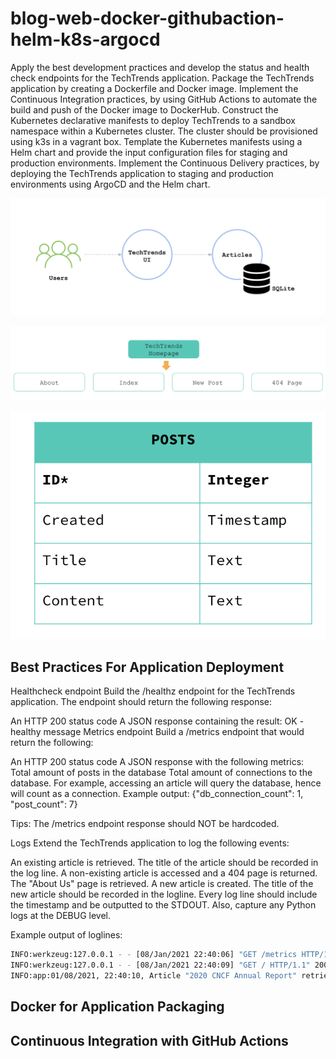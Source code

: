 # blog-web-docker-githubaction-helm-k8s-argocd

Apply the best development practices and develop the status and health check endpoints for the TechTrends application.
Package the TechTrends application by creating a Dockerfile and Docker image.
Implement the Continuous Integration practices, by using GitHub Actions to automate the build and push of the Docker image to DockerHub.
Construct the Kubernetes declarative manifests to deploy TechTrends to a sandbox namespace within a Kubernetes cluster. The cluster should be provisioned using k3s in a vagrant box.
Template the Kubernetes manifests using a Helm chart and provide the input configuration files for staging and production environments.
Implement the Continuous Delivery practices, by deploying the TechTrends application to staging and production environments using ArgoCD and the Helm chart.

<img src="screenshots/flow-techtrends.png"></img>

<img src="screenshots/file-techtrends.png"></img>

<img src="screenshots/db-techtrends.png"></img>

## Best Practices For Application Deployment

Healthcheck endpoint
Build the /healthz endpoint for the TechTrends application. The endpoint should return the following response:

An HTTP 200 status code
A JSON response containing the result: OK - healthy message
Metrics endpoint
Build a /metrics endpoint that would return the following:

An HTTP 200 status code
A JSON response with the following metrics:
Total amount of posts in the database
Total amount of connections to the database. For example, accessing an article will query the database, hence will count as a connection.
Example output: {"db_connection_count": 1, "post_count": 7}

Tips: The /metrics endpoint response should NOT be hardcoded.

Logs
Extend the TechTrends application to log the following events:

An existing article is retrieved. The title of the article should be recorded in the log line.
A non-existing article is accessed and a 404 page is returned.
The "About Us" page is retrieved.
A new article is created. The title of the new article should be recorded in the logline.
Every log line should include the timestamp and be outputted to the STDOUT. Also, capture any Python logs at the DEBUG level.

Example output of loglines:
```bash
INFO:werkzeug:127.0.0.1 - - [08/Jan/2021 22:40:06] "GET /metrics HTTP/1.1" 200 -
INFO:werkzeug:127.0.0.1 - - [08/Jan/2021 22:40:09] "GET / HTTP/1.1" 200 -
INFO:app:01/08/2021, 22:40:10, Article "2020 CNCF Annual Report" retrieved!
```

## Docker for Application Packaging

## Continuous Integration with GitHub Actions

